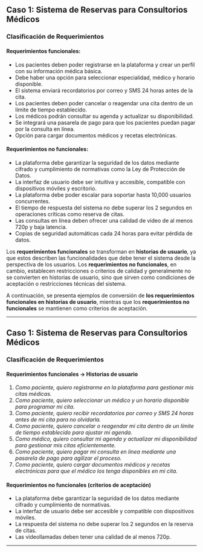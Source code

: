 ## **Caso 1: Sistema de Reservas para Consultorios Médicos**  

### **Clasificación de Requerimientos**  

#### **Requerimientos funcionales:**  
- Los pacientes deben poder registrarse en la plataforma y crear un perfil con su información médica básica.  
- Debe haber una opción para seleccionar especialidad, médico y horario disponible.  
- El sistema enviará recordatorios por correo y SMS 24 horas antes de la cita.  
- Los pacientes deben poder cancelar o reagendar una cita dentro de un límite de tiempo establecido.  
- Los médicos podrán consultar su agenda y actualizar su disponibilidad.  
- Se integrará una pasarela de pago para que los pacientes puedan pagar por la consulta en línea.  
- Opción para cargar documentos médicos y recetas electrónicas.  

#### **Requerimientos no funcionales:**  
- La plataforma debe garantizar la seguridad de los datos mediante cifrado y cumplimiento de normativas como la Ley de Protección de Datos.  
- La interfaz de usuario debe ser intuitiva y accesible, compatible con dispositivos móviles y escritorio.  
- La plataforma debe poder escalar para soportar hasta 10,000 usuarios concurrentes.  
- El tiempo de respuesta del sistema no debe superar los 2 segundos en operaciones críticas como reserva de citas.  
- Las consultas en línea deben ofrecer una calidad de video de al menos 720p y baja latencia.  
- Copias de seguridad automáticas cada 24 horas para evitar pérdida de datos.  

Los **requerimientos funcionales** se transforman en **historias de usuario**, ya que estos describen las funcionalidades que debe tener el sistema desde la perspectiva de los usuarios. Los **requerimientos no funcionales**, en cambio, establecen restricciones o criterios de calidad y generalmente no se convierten en historias de usuario, sino que sirven como condiciones de aceptación o restricciones técnicas del sistema.

A continuación, se presenta ejemplos de conversión de **los requerimientos funcionales en historias de usuario**, mientras que los **requerimientos no funcionales** se mantienen como criterios de aceptación.

---

## **Caso 1: Sistema de Reservas para Consultorios Médicos**  

### **Clasificación de Requerimientos**  

#### **Requerimientos funcionales → Historias de usuario**  

1. *Como paciente, quiero registrarme en la plataforma para gestionar mis citas médicas.*  
2. *Como paciente, quiero seleccionar un médico y un horario disponible para programar mi cita.*  
3. *Como paciente, quiero recibir recordatorios por correo y SMS 24 horas antes de mi cita para no olvidarla.*  
4. *Como paciente, quiero cancelar o reagendar mi cita dentro de un límite de tiempo establecido para ajustar mi agenda.*  
5. *Como médico, quiero consultar mi agenda y actualizar mi disponibilidad para gestionar mis citas eficientemente.*  
6. *Como paciente, quiero pagar mi consulta en línea mediante una pasarela de pago para agilizar el proceso.*  
7. *Como paciente, quiero cargar documentos médicos y recetas electrónicas para que el médico los tenga disponibles en mi cita.*  

#### **Requerimientos no funcionales (criterios de aceptación)**  
- La plataforma debe garantizar la seguridad de los datos mediante cifrado y cumplimiento de normativas.  
- La interfaz de usuario debe ser accesible y compatible con dispositivos móviles.  
- La respuesta del sistema no debe superar los 2 segundos en la reserva de citas.  
- Las videollamadas deben tener una calidad de al menos 720p.  

---


